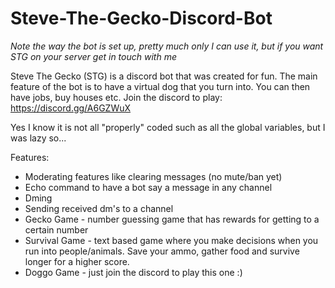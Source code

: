 # Steve-The-Gecko-Discord-Bot
*Note the way the bot is set up, pretty much only I can use it, but if you want STG on your server get in touch with me*

Steve The Gecko (STG) is a discord bot that was created for fun. The main feature of the bot is to have a virtual dog that you turn into.
You can then have jobs, buy houses etc. Join the discord to play: https://discord.gg/A6GZWuX

Yes I know it is not all "properly" coded such as all the global variables, but I was lazy so...

Features:
- Moderating features like clearing messages (no mute/ban yet)
- Echo command to have a bot say a message in any channel
- Dming
- Sending received dm's to a channel
- Gecko Game - number guessing game that has rewards for getting to a certain number
- Survival Game - text based game where you make decisions when you run into people/animals. Save your ammo, gather food and survive longer for a higher score.
- Doggo Game - just join the discord to play this one :)
